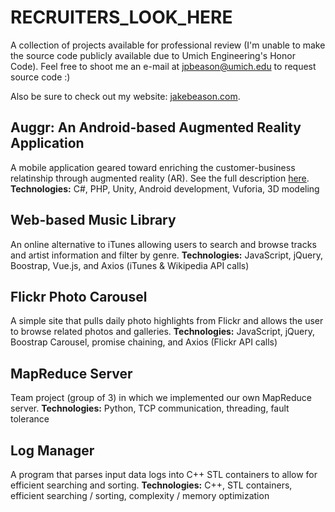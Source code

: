 # RECRUITERS_LOOK_HERE
A collection of projects available for professional review (I'm unable to make the source code publicly available due to Umich Engineering's Honor Code).  Feel free to shoot me an e-mail at jpbeason@umich.edu to request source code :)

Also be sure to check out my website: [jakebeason.com](https://jakebeason.com/).


## Auggr: An Android-based Augmented Reality Application
A mobile application geared toward enriching the customer-business relatinship through augmented reality (AR). See the full description [here](https://jakebeason.com/auggr).
**Technologies:** C#, PHP, Unity, Android development, Vuforia, 3D modeling


## Web-based Music Library
An online alternative to iTunes allowing users to search and browse tracks and artist information and filter by genre.
**Technologies:** JavaScript, jQuery, Boostrap, Vue.js, and Axios (iTunes & Wikipedia API calls)

## Flickr Photo Carousel
A simple site that pulls daily photo highlights from Flickr and allows the user to browse related photos and galleries.
**Technologies:** JavaScript, jQuery, Boostrap Carousel, promise chaining, and Axios (Flickr API calls)


## MapReduce Server
Team project (group of 3) in which we implemented our own MapReduce server.
**Technologies:** Python, TCP communication, threading, fault tolerance


## Log Manager
A program that parses input data logs into C++ STL containers to allow for efficient searching and sorting.
**Technologies:** C++, STL containers, efficient searching / sorting, complexity / memory optimization


